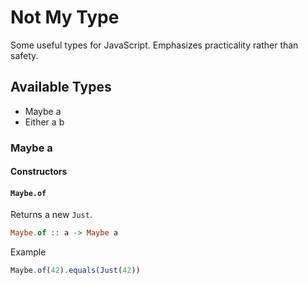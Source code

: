 # Not My Type

Some useful types for JavaScript. Emphasizes practicality rather than safety.

## Available Types
 - Maybe a
 - Either a b

### Maybe a
#### Constructors

#### `Maybe.of`
Returns a new `Just`.
```haskell
Maybe.of :: a -> Maybe a
```
Example
```javascript
Maybe.of(42).equals(Just(42))
```
